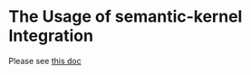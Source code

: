 # The Usage of semantic-kernel Integration

Please see [this doc](../../LLama.SemanticKernel/README.md)